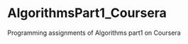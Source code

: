 AlgorithmsPart1_Coursera
========================
Programming assignments of Algorithms part1 on Coursera
